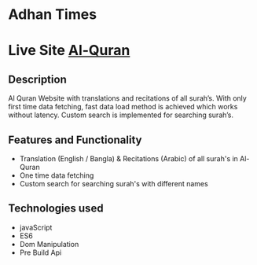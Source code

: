 # Adhan Times

# Live Site [Al-Quran](https://al-quran-shriiar.netlify.app/)

## Description

Al Quran Website with translations and recitations of all surah’s. With only first time data fetching, fast data load method is achieved which works without latency. Custom search is implemented for searching surah’s.

## Features and Functionality

- Translation (English / Bangla) & Recitations (Arabic) of all surah's in Al-Quran
- One time data fetching
- Custom search for searching surah's with different names

## Technologies used

- javaScript
- ES6
- Dom Manipulation
- Pre Build Api

